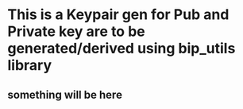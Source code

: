 # This is a Keypair gen for Pub and Private key are to be generated/derived using bip_utils library

## something will be here
